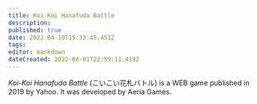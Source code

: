 ```yaml
---
title: Koi-Koi Hanafuda Battle
description: 
published: true
date: 2022-04-10T15:33:45.451Z
tags: 
editor: markdown
dateCreated: 2022-04-01T22:59:11.419Z
---
```


_Koi-Koi Hanafuda Battle_ (<span lang='ja'>こいこい花札バトル</span>) is a WEB game published in 2019 by Yahoo.
It was developed by Aeria Games.
